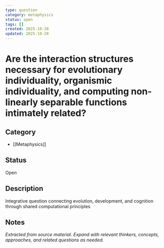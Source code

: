 ```yaml
---
type: question
category: metaphysics
status: open
tags: []
created: 2025-10-20
updated: 2025-10-20
---
```


# Are the interaction structures necessary for evolutionary individuality, organismic individuality, and computing non-linearly separable functions intimately related?

## Category

- [[Metaphysics]]

## Status

Open

## Description

Integrative question connecting evolution, development, and cognition through shared computational principles

## Notes

*Extracted from source material. Expand with relevant thinkers, concepts, approaches, and related questions as needed.*
